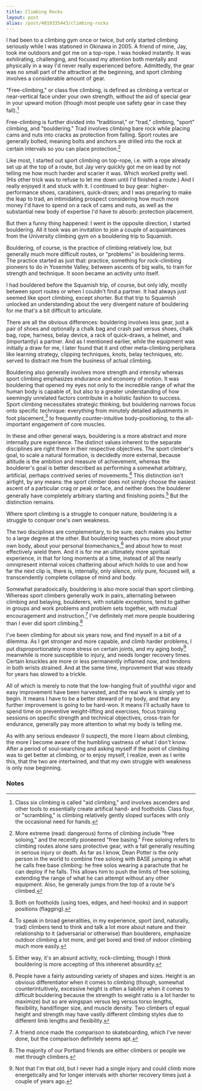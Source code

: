 ```yaml
---
title: Climbing Rocks
layout: post
alias: /post/4019335443/climbing-rocks
---
```


I had been to a climbing gym once or twice, but only started climbing
seriously while I was stationed in Okinawa in 2005. A friend of mine,
Jay, took me outdoors and got me on a top-rope. I was hooked instantly.
It was exhilirating, challenging, and focused my attention both mentally
and physically in a way I'd never really experienced before. Admittedly,
the gear was no small part of the attraction at the beginning, and sport
climbing involves a considerable amount of gear.

"Free-climbing," or class five climbing, is defined as climbing a
vertical or near-vertical face under your own strength, without the aid
of special gear in your upward motion (though most people use safety
gear in case they fall).[^1]

Free-climbing is further divided into "traditional," or "trad,"
climbing, "sport" climbing, and "bouldering." Trad involves climbing
bare rock while placing cams and nuts into cracks as protection from
falling. Sport routes are generally bolted, meaning bolts and anchors
are drilled into the rock at certain intervals so you can place
protection.[^2]

Like most, I started out sport climbing on top-rope, i.e. with a rope
already set up at the top of a route, but Jay very quickly got me on
lead by not telling me how much harder and scarier it was. Which worked
pretty well. (His other trick was to refuse to let me down until I'd
finished a route.) And I really enjoyed it and stuck with it. I
continued to buy gear: higher-performance shoes, carabiners,
quick-draws; and I was preparing to make the leap to trad, an
intimidating prospect considering how much more money I'd have to spend
on a rack of cams and nuts, as well as the substantial new body of
expertise I'd have to absorb: protection placement.

But then a funny thing happened: I went in the opposite direction, I
started bouldering. All it took was an invitation to join a couple of
acquaintances from the University climbing gym on a bouldering trip to
Squamish.

Bouldering, of course, is the practice of climbing relatively low, but
generally much more difficult routes, or "problems" in bouldering terms.
The practice started as just that: practice, something for rock-climbing
pioneers to do in Yosemite Valley, between ascents of big walls, to
train for strength and technique. It soon became an activity unto
itself.

I had bouldered before the Squamish trip, of course, but only idly,
mostly between sport routes or when I couldn't find a partner. It had
always just seemed like sport climbing, except shorter. But that trip to
Squamish unlocked an understanding about the very divergent nature of
bouldering for me that's a bit difficult to articulate.

There are all the obvious differences: bouldering involves less gear,
just a pair of shoes and optionally a chalk bag and crash pad versus
shoes, chalk bag, rope, harness, belay device, a rack of quick-draws, a
helmet, and (importantly) a partner. And as I mentioned earlier, while
the equipment was initially a draw for me, I later found that it and
other meta-climbing periphera like learning strategy, clipping
techniques, knots, belay techniques, etc. served to distract me from the
business of actual climbing.

Bouldering also generally involves more strength and intensity whereas
sport climbing emphasizes endurance and economy of motion. It was
bouldering that opened my eyes not only to the incredible range of what
the human body is capable of, but also to a greater understanding of how
seemingly unrelated factors contribute in a holistic fashion to success.
Sport climbing necessitates strategic thinking, but bouldering narrows
focus onto specific technique: everything from minutely detailed
adjustments in foot placement,[^3] to frequently
counter-intuitive body-positioning, to the all-important engagement of
core muscles.

In these and other general ways, bouldering is a more abstract and more
internally pure experience. The distinct values inherent to the separate
disciplines are right there in their respective objectives. The sport
climber's goal, to scale a natural formation, is decidedly more
external, because altitude is the ambition and measure of achievement,
whereas the boulderer's goal is better described as performing a
somewhat arbitrary, artificial, perhaps contrived series of
movements.[^4] This distinction isn't airtight, by any
means: the sport climber does not simply choose the easiest ascent of a
particular crag or peak or face, and neither does the boulderer
generally have completely arbitrary starting and finishing
points.[^5] But the distinction remains.

Where sport climbing is a struggle to conquer nature, bouldering is a
struggle to conquer one's own weakness.

The two disciplines are complementary, to be sure; each makes you better
to a large degree at the other. But bouldering teaches you more about
your own body, about your personal biomechanics,[^6]
and about how to most effectively wield them. And it is for me an
ultimately more spiritual experience, in that for long moments at a
time, instead of all the nearly omnipresent internal voices chattering
about which holds to use and how far the next clip is, there is,
internally, only silence, only pure, focused will, a transcendently
complete collapse of mind and body.

Somewhat paradoxically, bouldering is also more social than sport
climbing. Whereas sport climbers generally work in pairs, alternating
between climbing and belaying, boulderers, with notable exceptions, tend
to gather in groups and work problems and problem sets together, with
mutual encouragement and instruction.[^7] I've
definitely met more people bouldering than I ever did sport
climbing.[^8]

I've been climbing for about six years now, and find myself in a bit of
a dilemma. As I get stronger and more capable, and climb harder
problems, I put disproportionately more stress on certain joints, and my
aging body[^9] meanwhile is more susceptible to
injury, and needs longer recovery times. Certain knuckles are more or
less permanently inflamed now, and tendons in both wrists strained. And
at the same time, improvement that was steady for years has slowed to a
trickle.

All of which is merely to note that the low-hanging fruit of youthful
vigor and easy improvement have been harvested, and the real work is
simply yet to begin. It means I have to be a better steward of my body,
and that any further improvement is going to be hard-won. It means I'll
actually have to spend time on preventive weight-lifting and exercises,
focus training sessions on specific strength and technical objectives,
cross-train for endurance, generally pay more attention to what my body
is telling me.

As with any serious endeavor (I suspect), the more I learn about
climbing, the more I become aware of the humbling vastness of what I
don't know. After a period of soul-searching and asking myself if the
point of climbing was to get better at climbing, or to enjoy myself, I
realize, even as I write this, that the two are intertwined, and that my
own struggle with weakness is only now beginning.

### Notes

[^1]: Class six climbing is called "aid climbing," and involves ascenders
    and other tools to essentially create artifical hand- and footholds.
    Class four, or "scrambling," is climbing relatively gently sloped
    surfaces with only the occasional need for
    hands.

[^2]: More extreme (read: dangerous) forms of climbing include "free
    soloing," and the recently pioneered "free basing." Free soloing
    refers to climbing routes alone sans protective gear, with a fall
    generally resulting in serious injury or death. As far as I know,
    Dean Potter is the only person in the world to combine free soloing
    with BASE jumping in what he calls free base climbing: he free solos
    wearing a parachute that he can deploy if he falls. This allows him
    to push the limits of free soloing, extending the range of what he
    can attempt without any other equipment. Also, he generally jumps
    from the top of a route he's
    climbed.

[^3]: Both on footholds (using toes, edges, and heel-hooks) and in support
    positions (flagging).

[^4]: To speak in broad generalities, in my experience, sport (and,
    naturally, trad) climbers tend to think and talk a lot more about
    nature and their relationship to it (adversarial or otherwise) than
    boulderers, emphasize outdoor climbing a lot more, and get bored and
    tired of indoor climbing much more
    easily.

[^5]: Either way, it's an absurd activity, rock-climbing, though I think
    bouldering is more accepting of this inherenet
    absurdity.

[^6]: People have a fairly astounding variety of shapes and sizes. Height
    is an obvious differentiator when it comes to climbing (though,
    somewhat counterintuitively, excessive height is often a liability
    when it comes to difficult bouldering because the strength to weight
    ratio is a lot harder to maximize) but so are wingspan versus leg
    versus torso lengths, flexibility, hand/finger size, and muscle
    density. Two climbers of equal height and strength may have vastly
    different climbing styles due to different limb lengths and
    flexibility.

[^7]: A friend once made the comparison to skateboarding, which I've never
    done, but the comparison definitely seems
    apt.

[^8]: The majority of our Portland friends are either climbers or people
    we met through
    climbers.

[^9]: Not that I'm that old, but I never had a single injury and could
    climb more energetically and for longer intervals with shorter
    recovery times just a couple of years
    ago.
